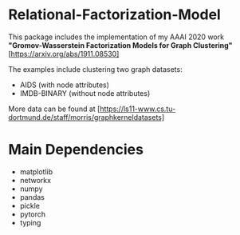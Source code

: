 # Relational-Factorization-Model

This package includes the implementation of my AAAI 2020 work **"Gromov-Wasserstein Factorization Models for Graph Clustering"** [https://arxiv.org/abs/1911.08530]

The examples include clustering two graph datasets:
* AIDS (with node attributes)
* IMDB-BINARY (without node attributes)

More data can be found at [https://ls11-www.cs.tu-dortmund.de/staff/morris/graphkerneldatasets]

# Main Dependencies
* matplotlib
* networkx
* numpy
* pandas
* pickle
* pytorch
* typing

